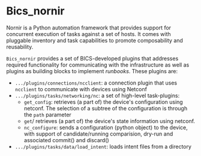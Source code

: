 # Bics_nornir
Nornir is a Python automation framework that provides support for concurrent execution of tasks against a set of hosts. It comes with pluggable inventory and task capabilities to promote composability and reusability.

`Bics_nornir` provides a set of BICS-developed plugins that addresses required functionality for communicating with the infrastructure as well as plugins as building blocks to implement _runbooks_. These plugins are:

- `.../plugins/connections/ncclient`: a connection plugin that uses `ncclient` to communicate with devices using Netconf
- `.../plugins/tasks/networking/nc`: a set of high-level task-plugins:
    - `get_config`: retrieves (a part of) the device's configuration using netconf. The selection of a subtree of the configuration is through the `path` parameter
    - `get`/ retrieves (a part of) the device's state information using netconf.
    - `nc_configure`: sends a configuration (python object) to the device, with support of candidate/running comparision, dry-run and associated commit() and discard()
- `.../plugins/tasks/data/load_intent`: loads intent files from a directory

